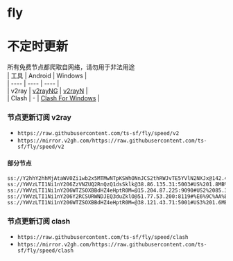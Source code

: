 # fly
# 不定时更新
所有免费节点都爬取自网络，请勿用于非法用途  
|  工具  | Android  | Windows  |  
|  ----  | ----   | ----  |  
| v2ray  | [v2rayNG](https://github.com/2dust/v2rayNG/releases) | [v2rayN](https://github.com/2dust/v2rayN/releases) |  
| Clash  | - | [Clash For Windows](https://github.com/2dust/clashN/releases) | 
  
### 节点更新订阅  v2ray
- `https://raw.githubusercontent.com/ts-sf/fly/speed/v2`  
- `https://mirror.v2gh.com/https://raw.githubusercontent.com/ts-sf/fly/speed/v2`  

#### 部分节点  
``` 
ss://Y2hhY2hhMjAtaWV0Zi1wb2x5MTMwNTpKSWhONnJCS2thRWJvTE5YVlN2NXJx@142.4.216.225:80#%E6%9C%AA%E7%9F%A52%2015.5MB%2Fs
ss://YWVzLTI1Ni1nY206ZzVNZUQ2RnQzQ1dsSklk@38.86.135.31:5003#US%201.8MB%2Fs
ss://YWVzLTI1Ni1nY206WTZSOXBBdHZ4eHptR0M=@15.204.87.225:9090#US2%2085.3KB%2Fs
ss://YWVzLTI1Ni1nY206Y2RCSURWNDJEQ3duZklO@51.77.53.200:8119#%E6%9C%AA%E7%9F%A56%20185.2KB%2Fs
ss://YWVzLTI1Ni1nY206WTZSOXBBdHZ4eHptR0M=@38.121.43.71:5001#US3%201.6MB%2Fs
```
### 节点更新订阅  clash
- `https://raw.githubusercontent.com/ts-sf/fly/speed/clash`  
- `https://mirror.v2gh.com/https://raw.githubusercontent.com/ts-sf/fly/speed/clash`  


